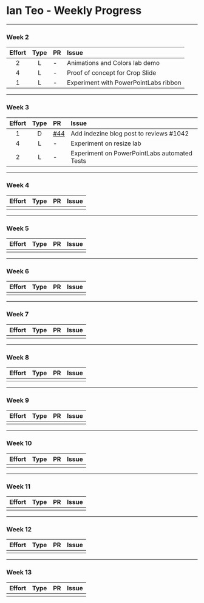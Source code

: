 # Ian Teo - Weekly Progress

---

### Week 2

Effort| Type | PR | Issue
:----:|:----:|:-----------|:------
2 | L | - | Animations and Colors lab demo
4 | L | - | Proof of concept for Crop Slide
1 | L | - | Experiment with PowerPointLabs ribbon

---
### Week 3

Effort| Type | PR | Issue
:----:|:----:|:-----------|:------
1 | D | [#44](https://github.com/PowerPointLabs/PowerPointLabs-Website/pull/44) | Add indezine blog post to reviews #1042
4 | L | - | Experiment on resize lab
2 | L | - | Experiment on PowerPointLabs automated Tests


---
### Week 4

Effort| Type | PR | Issue
:----:|:----:|:-----------|:------
 |  |  | 
 
---
### Week 5

Effort| Type | PR | Issue
:----:|:----:|:-----------|:------
 |  |  | 
 
---
### Week 6

Effort| Type | PR | Issue
:----:|:----:|:-----------|:------
 |  |  | 
 
---
### Week 7

Effort| Type | PR | Issue
:----:|:----:|:-----------|:------
 |  |  | 
 
---
### Week 8

Effort| Type | PR | Issue
:----:|:----:|:-----------|:------
 |  |  | 
 
---
### Week 9

Effort| Type | PR | Issue
:----:|:----:|:-----------|:------
 |  |  | 
 
---
### Week 10

Effort| Type | PR | Issue
:----:|:----:|:-----------|:------
 |  |  | 
 
---
### Week 11

Effort| Type | PR | Issue
:----:|:----:|:-----------|:------
 |  |  | 
 
---
### Week 12

Effort| Type | PR | Issue
:----:|:----:|:-----------|:------
 |  |  | 
 
---
### Week 13

Effort| Type | PR | Issue
:----:|:----:|:-----------|:------
 |  |  | 
 
